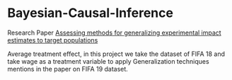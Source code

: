 # Bayesian-Causal-Inference

Research Paper
[Assessing methods for generalizing experimental impact estimates to target populations](https://pubmed.ncbi.nlm.nih.gov/27668031/)

Average treatment effect, in this project we take the dataset of FIFA 18 and take wage as a treatment variable to apply Generalization techniques mentions in the paper on FIFA 19 dataset.
